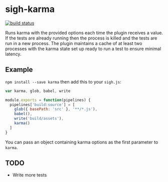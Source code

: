 # sigh-karma

[![build status](https://circleci.com/gh/sighjs/sigh-karma.png)](https://circleci.com/gh/sighjs/sigh-karma)

Runs karma with the provided options each time the plugin receives a value. If the tests are already running then the process is killed and the tests are run in a new process. The plugin maintains a cache of at least two processes with the karma state set up ready to run a test to ensure minimal latency.

## Example

`npm install --save karma` then add this to your `sigh.js`:
```javascript
var karma, glob, babel, write

module.exports = function(pipelines) {
  pipelines['build:source'] = [
    glob({ basePath: 'src' }, '**/*.js'),
    babel(),
    write('build/assets'),
    karma()
  ]
}
```

You can pass an object containing karma options as the first parameter to `karma`.

## TODO
 * Write more tests
